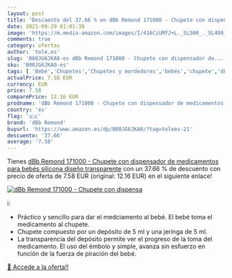 ```yaml
---
layout: post
title: 'Descuento del 37.66 % en dBb Remond 171000 - Chupete con dispensa'
date: 2021-09-29 01:01:39
image: 'https://m.media-amazon.com/images/I/416CiUMfJ+L._SL500_._SL400_.jpg'
comments: true
category: ofertas
author: 'tole.es'
slug: 'B00JG6JKA0-es dBb Remond 171000 - Chupete con dispensador de...'
sku: 'B00JG6JKA0-es'
tags: [ 'Bebé','Chupetes','Chupetes y mordedores','bebés','chupete','dbb remond', ]
actualPrice: 7.58 EUR
currency: EUR
price: 7.58
comparePrice: 12.16 EUR
prodname: 'dBb Remond 171000 - Chupete con dispensador de medicamentos para bebés  silicona   diseño transparente'
country: 'es'
flag: '🇪🇸'
brand: 'dBb Remond'
buyurl: 'https://www.amazon.es/dp/B00JG6JKA0/?tag=tolees-21'
descuento: '37.66'
average: '7.58'
---
```


Tienes [dBb Remond 171000 - Chupete con dispensador de medicamentos para bebés  silicona   diseño transparente](https://www.amazon.es/dp/B00JG6JKA0/?tag=tolees-21) con un 37.66 % de descuento con precio de oferta de 7.58 EUR (original: 12.16 EUR) en el siguiente enlace!

[![dBb Remond 171000 - Chupete con dispensa](https://m.media-amazon.com/images/I/416CiUMfJ+L._SL500_._SL400_.jpg)](https://www.amazon.es/dp/B00JG6JKA0/?tag=tolees-21)

ℹ️:

- Práctico y sencillo para dar el medciamento al bebé. El bebé toma el medicamento al chupete.
- Chupete compuesto por un depósito de 5 ml y una jeringa de 5 ml.
- La transparencia del depósito permite ver el progreso de la toma del medicamento. El uso del émbolo y simple, avanza sin esfuerzo en función de la fuerza de piración del bebé.

[🛒 Accede a la oferta!!](https://www.amazon.es/dp/B00JG6JKA0/?tag=tolees-21)
